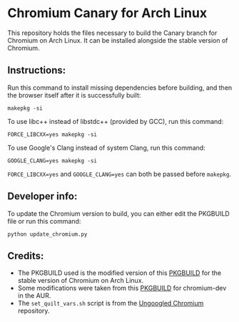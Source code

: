 # Chromium Canary for Arch Linux

This repository holds the files necessary to build the Canary branch for Chromium on Arch Linux. It can be installed alongside the stable version of Chromium.

## Instructions:

Run this command to install missing dependencies before building, and then the browser itself after it is successfully built:

`makepkg -si`

To use libc++ instead of libstdc++ (provided by GCC), run this command:

`FORCE_LIBCXX=yes makepkg -si`

To use Google's Clang instead of system Clang, run this command:

`GOOGLE_CLANG=yes makepkg -si`

`FORCE_LIBCXX=yes` and `GOOGLE_CLANG=yes` can both be passed before `makepkg`.

## Developer info:

To update the Chromium version to build, you can either edit the PKGBUILD file or run this command:

`python update_chromium.py`

## Credits:

* The PKGBUILD used is the modified version of this [PKGBUILD](https://git.archlinux.org/svntogit/packages.git/tree/trunk/PKGBUILD?h=packages/chromium) for the stable version of Chromium on Arch Linux.
* Some modifications were taken from this [PKGBUILD](https://aur.archlinux.org/cgit/aur.git/tree/PKGBUILD?h=chromium-dev) for chromium-dev in the AUR.
* The `set_quilt_vars.sh` script is from the [Ungoogled Chromium](https://github.com/Eloston/ungoogled-chromium) repository.

